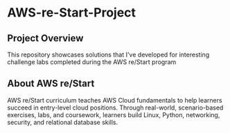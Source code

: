 # AWS-re-Start-Project
## Project Overview
This repository showcases solutions that I've developed for interesting challenge labs completed during the AWS re/Start program
## About AWS re/Start
AWS re/Start curriculum teaches AWS Cloud fundamentals to help learners succeed in entry-level cloud positions. Through real-world, scenario-based exercises, labs, and coursework, learners build Linux, Python, networking, security, and relational database skills.
